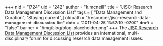 +++
nid = "1724"
uid = "242"
author = "k.mcneill"
title = "JISC: Research Data Management Discussion List"
tags = [ "Data Management and Curation", "Staying current",]
oldpath = "/resources/jisc-research-data-management-discussion-list"
date = "2011-04-25 13:57:19 -0700"
draft = "false"
banner = "/img/blog/blog-placeholder.png"
+++
The [JISC Research Data Management Discussion
List](https://www.jiscmail.ac.uk/cgi-bin/webadmin?A0=RESEARCH-DATAMAN)
provides an international, multi-disciplinary forum for discussing
research data management issues.
